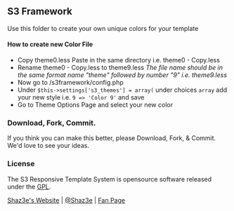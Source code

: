 ## S3 Framework

Use this folder to create your own unique colors for your template

#### How to create new Color File
 - Copy theme0.less Paste in the same directory i.e. theme0 - Copy.less
 - Rename theme0 - Copy.less to theme9.less _The file name should be in the same format name "theme" followed by number "9" i.e. theme9.less_
 - Now go to /s3framework/config.php
 - Under `$this->settings['s3_themes'] = array(` under choices `array` add your new style i.e. `9 => 'Color 9'` and save
 - Go to Theme Options Page and select your new color
 
### Download, Fork, Commit.
If you think you can make this better, please Download, Fork, & Commit. We'd love to see your ideas.
 
### License

The S3 Responsive Template System is opensource software released under the [GPL](http://www.gnu.org/licenses/gpl-2.0.txt).

[Shaz3e's Website](http://www.shaz3e.com) | [@Shaz3e](https://www.twitter.com/Shaz3e) | [Fan Page](https://www.facebook.com/Shaz3e)
